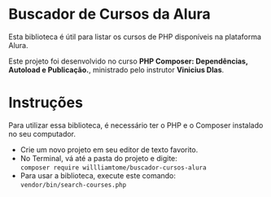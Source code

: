 # Buscador de Cursos da Alura

Esta biblioteca é útil para listar os cursos de PHP disponíveis na plataforma Alura.

Este projeto foi desenvolvido no curso **PHP Composer: Dependências, Autoload e Publicação.**, ministrado pelo instrutor **Vinicius DIas**.

# Instruções

Para utilizar essa biblioteca, é necessário ter o PHP e o Composer instalado no seu computador.
* Crie um novo projeto em seu editor de texto favorito.
* No Terminal, vá até a pasta do projeto e digite: <br>
`composer require willliamtome/buscador-cursos-alura`
* Para usar a biblioteca, execute este comando:<br>
`vendor/bin/search-courses.php`